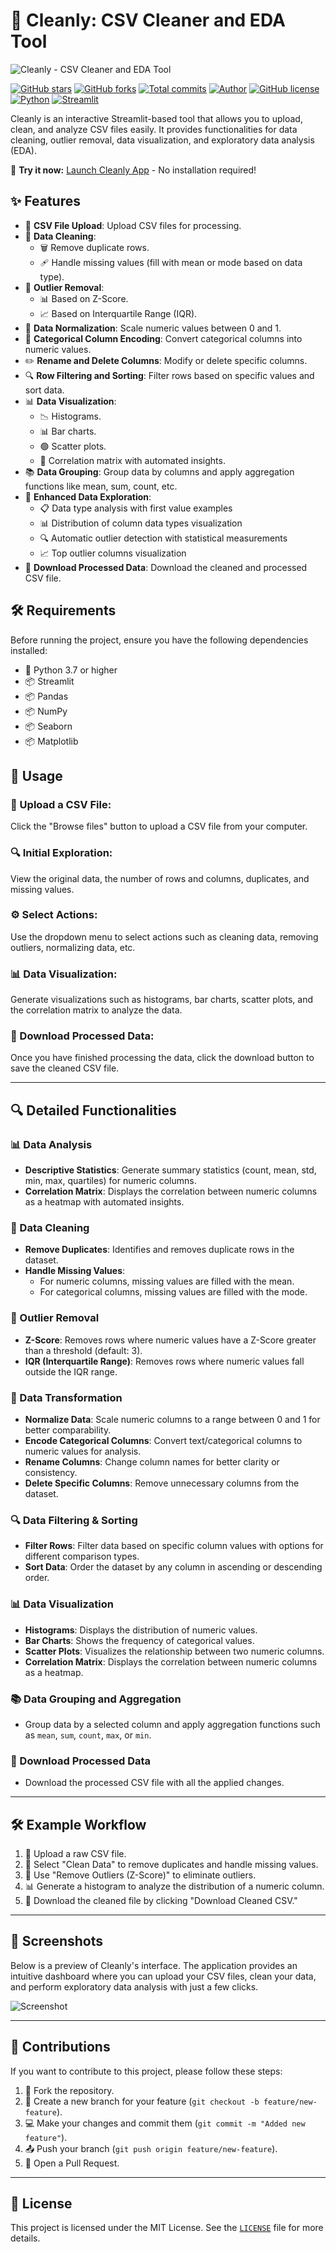 # 🧹 Cleanly: CSV Cleaner and EDA Tool

![Cleanly - CSV Cleaner and EDA Tool](./images/portada.png)

[![GitHub stars](https://img.shields.io/github/stars/Jotis86/Cleanly)](https://github.com/Jotis86/Cleanly/stargazers)
[![GitHub forks](https://img.shields.io/github/forks/Jotis86/Cleanly)](https://github.com/Jotis86/Cleanly/network/members)
[![Total commits](https://img.shields.io/github/commit-activity/t/Jotis86/Cleanly?label=commits)](https://github.com/Jotis86/Cleanly/commits/main)
[![Author](https://img.shields.io/badge/Author-Jotis86-blue)](https://github.com/Jotis86)
[![GitHub license](https://img.shields.io/github/license/Jotis86/Cleanly)](https://github.com/Jotis86/Cleanly/blob/master/LICENSE)
[![Python](https://img.shields.io/badge/Python-3.7+-blue?logo=python&logoColor=white)](https://www.python.org/)
[![Streamlit](https://img.shields.io/badge/Streamlit-FF4B4B?logo=streamlit&logoColor=white)](https://streamlit.io/)


Cleanly is an interactive Streamlit-based tool that allows you to upload, clean, and analyze CSV files easily. It provides functionalities for data cleaning, outlier removal, data visualization, and exploratory data analysis (EDA).

🚀 **Try it now:** [Launch Cleanly App](https://limpito.streamlit.app/) - No installation required!

## ✨ Features

- 📂 **CSV File Upload**: Upload CSV files for processing.
- 🧹 **Data Cleaning**:
  - 🗑️ Remove duplicate rows.
  - 🩹 Handle missing values (fill with mean or mode based on data type).
- 🚫 **Outlier Removal**:
  - 📊 Based on Z-Score.
  - 📈 Based on Interquartile Range (IQR).
- 📏 **Data Normalization**: Scale numeric values between 0 and 1.
- 🔢 **Categorical Column Encoding**: Convert categorical columns into numeric values.
- ✏️ **Rename and Delete Columns**: Modify or delete specific columns.
- 🔍 **Row Filtering and Sorting**: Filter rows based on specific values and sort data.
- 📊 **Data Visualization**:
  - 📉 Histograms.
  - 📊 Bar charts.
  - 🟢 Scatter plots.
  - 🔗 Correlation matrix with automated insights.
- 📚 **Data Grouping**: Group data by columns and apply aggregation functions like mean, sum, count, etc.
- 🔎 **Enhanced Data Exploration**:
  - 📋 Data type analysis with first value examples
  - 📊 Distribution of column data types visualization
  - 🔍 Automatic outlier detection with statistical measurements
  - 📈 Top outlier columns visualization
- 💾 **Download Processed Data**: Download the cleaned and processed CSV file.

## 🛠️ Requirements

Before running the project, ensure you have the following dependencies installed:

- 🐍 Python 3.7 or higher
- 📦 Streamlit
- 📦 Pandas
- 📦 NumPy
- 📦 Seaborn
- 📦 Matplotlib


## 📝 Usage

### 📂 Upload a CSV File:
Click the "Browse files" button to upload a CSV file from your computer.

### 🔍 Initial Exploration:
View the original data, the number of rows and columns, duplicates, and missing values.

### ⚙️ Select Actions:
Use the dropdown menu to select actions such as cleaning data, removing outliers, normalizing data, etc.

### 📊 Data Visualization:
Generate visualizations such as histograms, bar charts, scatter plots, and the correlation matrix to analyze the data.

### 💾 Download Processed Data:
Once you have finished processing the data, click the download button to save the cleaned CSV file.

---

## 🔍 Detailed Functionalities

### 📊 Data Analysis
- **Descriptive Statistics**: Generate summary statistics (count, mean, std, min, max, quartiles) for numeric columns.
- **Correlation Matrix**: Displays the correlation between numeric columns as a heatmap with automated insights.

### 🧹 Data Cleaning
- **Remove Duplicates**: Identifies and removes duplicate rows in the dataset.
- **Handle Missing Values**:
  - For numeric columns, missing values are filled with the mean.
  - For categorical columns, missing values are filled with the mode.

### 🚫 Outlier Removal
- **Z-Score**: Removes rows where numeric values have a Z-Score greater than a threshold (default: 3).
- **IQR (Interquartile Range)**: Removes rows where numeric values fall outside the IQR range.

### 🔄 Data Transformation
- **Normalize Data**: Scale numeric columns to a range between 0 and 1 for better comparability.
- **Encode Categorical Columns**: Convert text/categorical columns to numeric values for analysis.
- **Rename Columns**: Change column names for better clarity or consistency.
- **Delete Specific Columns**: Remove unnecessary columns from the dataset.

### 🔍 Data Filtering & Sorting
- **Filter Rows**: Filter data based on specific column values with options for different comparison types.
- **Sort Data**: Order the dataset by any column in ascending or descending order.

### 📊 Data Visualization
- **Histograms**: Displays the distribution of numeric values.
- **Bar Charts**: Shows the frequency of categorical values.
- **Scatter Plots**: Visualizes the relationship between two numeric columns.
- **Correlation Matrix**: Displays the correlation between numeric columns as a heatmap.

### 📚 Data Grouping and Aggregation
- Group data by a selected column and apply aggregation functions such as `mean`, `sum`, `count`, `max`, or `min`.

### 💾 Download Processed Data
- Download the processed CSV file with all the applied changes.

---

## 🛠️ Example Workflow

1. 📂 Upload a raw CSV file.
2. 🧹 Select "Clean Data" to remove duplicates and handle missing values.
3. 🚫 Use "Remove Outliers (Z-Score)" to eliminate outliers.
4. 📊 Generate a histogram to analyze the distribution of a numeric column.
5. 💾 Download the cleaned file by clicking "Download Cleaned CSV."

---

## 📸 Screenshots

Below is a preview of Cleanly's interface. The application provides an intuitive dashboard where you can upload your CSV files, clean your data, and perform exploratory data analysis with just a few clicks.

![Screenshot](./images/captura.png)

---

## 🤝 Contributions

If you want to contribute to this project, please follow these steps:

1. 🍴 Fork the repository.
2. 🌿 Create a new branch for your feature (`git checkout -b feature/new-feature`).
3. 💻 Make your changes and commit them (`git commit -m "Added new feature"`).
4. 📤 Push your branch (`git push origin feature/new-feature`).
5. 🔁 Open a Pull Request.

---

## 📜 License

This project is licensed under the MIT License. See the [`LICENSE`](./LICENSE) file for more details.